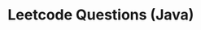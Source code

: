 <!-- generated by markdown-notes-tree -->

# Leetcode Questions (Java)

<!-- optional markdown-notes-tree directory description starts here -->

<!-- optional markdown-notes-tree directory description ends here -->


